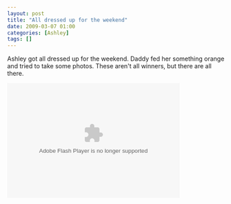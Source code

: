 ```yaml
---
layout: post
title: "All dressed up for the weekend"
date: 2009-03-07 01:00
categories: [Ashley]
tags: []
---
```



Ashley got all dressed up for the weekend. Daddy fed her something orange and tried to take some photos. These aren't all winners, but there are all there.

<embed height="267" width="400" type="application/x-shockwave-flash" src="http://picasaweb.google.com/s/c/bin/slideshow.swf" flashvars="host=picasaweb.google.com&amp;captions=1&amp;hl=en_US&amp;feat=flashalbum&amp;RGB=0x000000&amp;feed=http%3A%2F%2Fpicasaweb.google.com%2Fdata%2Ffeed%2Fapi%2Fuser%2Fwyseguys%2Falbumid%2F5314359503772090657%3Falt%3Drss%26kind%3Dphoto%26authkey%3DGv1sRgCNuXnKm-_5WehQE%26hl%3Den_US" pluginspage="http://www.macromedia.com/go/getflashplayer" />
